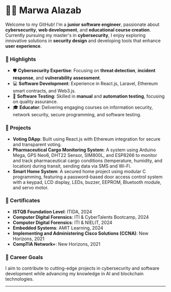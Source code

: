 # 👩‍💻 Marwa Alazab  

Welcome to my GitHub! I'm a **junior software engineer**, passionate about **cybersecurity**,  **web development**, and **educational course creation**. Currently pursuing my master's in **cybersecurity**, I enjoy exploring innovative solutions in **security design** and developing tools that enhance **user experience**.

### 🌟 Highlights  
- 🛡️ **Cybersecurity Expertise**: Focusing on **threat detection**, **incident response**, and **vulnerability assessment**.  
- 💻 **Software Development**: Experience in React.js, Laravel, Ethereum smart contracts, and Web3.js.  
- 🧪 **Software Testing**: Skilled in **manual** and **automation testing**, focusing on quality assurance.  
- 🎓 **Educator**: Delivering engaging courses on information security, network security, secure programming, and software testing.  

### 🚀 Projects  
- **Voting DApp**: Built using React.js with Ethereum integration for secure and transparent voting.  
- **Pharmaceutical Cargo Monitoring System**: A system using Arduino Mega, GPS Neo6, DHT22 Sensor, SIM800L, and ESP8266 to monitor and track pharmaceutical cargo conditions (temperature, humidity, and location) during transit, sending data via SMS and Wi-Fi.  
- **Smart Home System**: A secured home project using modular C programming, featuring a password-based door access control system with a keypad, LCD display, LEDs, buzzer, EEPROM, Bluetooth module, and servo motor. 

### 📜 Certificates  
- **ISTQB Foundation Level**: ITIDA, 2024  
- **Computer Digital Forensics**: ITI & CyberTalents Bootcamp, 2024  
- **Computer Digital Forensics**: ITI & NIELIT, 2024  
- **Embedded Systems**: AMIT Learning, 2024  
- **Implementing and Administering Cisco Solutions (CCNA)**: New Horizons, 2021  
- **CompTIA Network+**: New Horizons, 2021

### 💼 Career Goals  
I aim to contribute to cutting-edge projects in cybersecurity and software development while advancing my knowledge in AI and blockchain technologies.  

---

